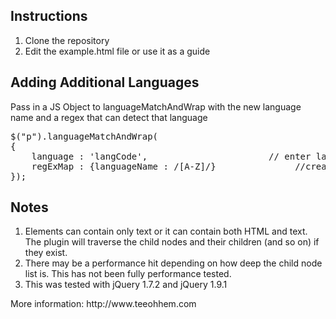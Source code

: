 <h2>Instructions</h2>
<ol>
<li>Clone the repository</li>
<li>Edit the example.html file or use it as a guide</li>
</ol>

<h2>Adding Additional Languages</h2>
<p>Pass in a JS Object to languageMatchAndWrap with the new language name and a regex that can detect that language</p>

<pre>
$("p").languageMatchAndWrap(
{
    language : 'langCode',                       // enter language code (en, he, etc...) see: http://www.w3schools.com/tags/ref_language_codes.asp
    regExMap : {languageName : /[A-Z]/}               //create a regEx to grab word containing language
});
</pre>

<h2>Notes</h2>
<ol>
<li>Elements can contain only text or it can contain both HTML and text. The plugin will traverse the child nodes and their children (and so on) if they exist.</li>
<li>There may be a performance hit depending on how deep the child node list is. This has not been fully performance tested.</li>
<li>This was tested with jQuery 1.7.2 and jQuery 1.9.1</li>
</ol>
<p>More information: http://www.teeohhem.com</p>

